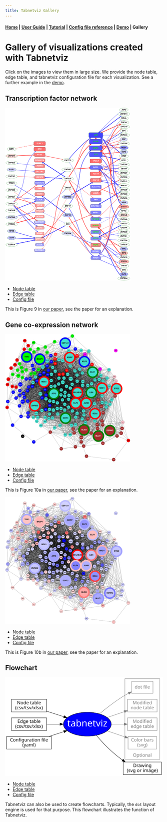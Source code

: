 ```yaml
---
title: Tabnetviz Gallery
---
```


#### [Home](index.md) | [User Guide](userguide.md) | [Tutorial](tutorial.md) | [Config file reference](configfile.md) | [Demo](demo.md) | **Gallery**

# Gallery of visualizations created with Tabnetviz

Click on the images to view them in large size. We provide the node
table, edge table, and tabnetviz configuration file for each
visualization. See a further example in the [demo](demo.md).

## Transcription factor network

[<img src="top20t2n.svg" width="400">](top20t2n.svg)

* [Node table](top20nodetable.csv)
* [Edge table](top20edgetable.csv)
* [Config file](top20t2n.yaml)

This is Figure 9 in [our
paper](https://www.mdpi.com/1422-0067/21/2/628), see the paper for an explanation.

## Gene co-expression network

[<img src="corr220mod.svg" width="400">](corr220mod.svg)

* [Node table](TBDE-PE-detr.csv)
* [Edge table](corr220c8.csv)
* [Config file](corr220mod.yaml)

This is Figure 10a in [our
paper](https://www.mdpi.com/1422-0067/21/2/628), see the paper for an explanation.

[<img src="corr220fc.svg" width="400">](corr220fc.svg)

* [Node table](TBDE-PE-detr.csv)
* [Edge table](corr220c8.csv)
* [Config file](corr220fc.yaml)

This is Figure 10b in [our
paper](https://www.mdpi.com/1422-0067/21/2/628), see the paper for an explanation.

## Flowchart

[<img src="tnv.svg">](tnv.svg)

* [Node table](tnv-nodes.csv)
* [Edge table](tnv-edges.csv)
* [Config file](tnv.yaml)

Tabnetviz can also be used to create flowcharts. Typically, the `dot`
layout engine is used for that purpose. This flowchart illustrates the
function of Tabnetviz.
